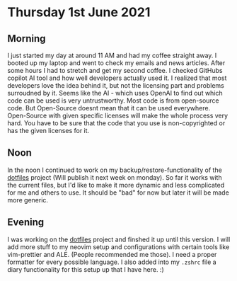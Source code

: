# Thursday 1st June 2021

## Morning

I just started my day at around 11 AM and had my coffee straight away. I booted up my laptop and went to check my emails and news articles. After some hours I had to stretch and get my second coffee. I checked GitHubs copilot AI tool and how well developers actually used it. I realized that most developers love the idea behind it, but not the licensing part and problems surroudned by it. Seems like the AI - which uses OpenAI to find out which code can be used is very untrustworthy. Most code is from open-source code. But Open-Source doesnt mean that it can be used everywhere. Open-Source with given specific licenses will make the whole process very hard. You have to be sure that the code that you use is non-copyrighted or has the given licenses for it.

## Noon

In the noon I continued to work on my backup/restore-functionality of the [dotfiles](https://github.com/oezguerisbert/dotfiles.git) project (Will publish it next week on monday). So far it works with the current files, but I'd like to make it more dynamic and less complicated for me and others to use. It should be "bad" for now but later it will be made more generic.

## Evening

I was working on the [dotfiles](https://github.com/oezguerisbert/dotfiles.git) project and finshed it up until this version. I will add more stuff to my neovim setup and configurations with certain tools like vim-prettier and ALE. (People recommended me those). I need a proper formatter for every possible language. I also added into my `.zshrc` file a diary functionality for this setup up that I have here. :)
